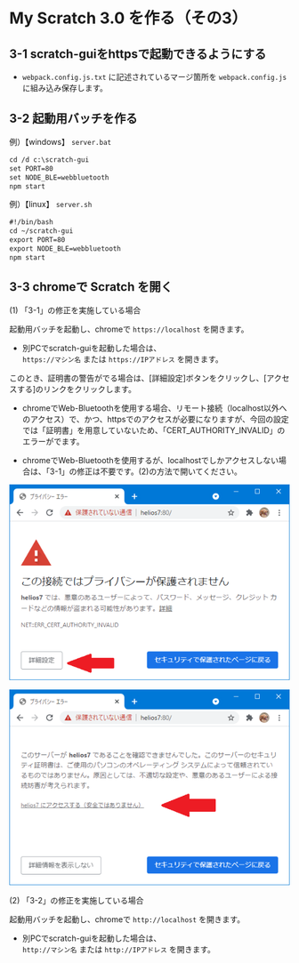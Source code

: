 # My Scratch 3.0 を作る（その3）

## 3-1 scratch-guiをhttpsで起動できるようにする

- `webpack.config.js.txt` に記述されているマージ箇所を `webpack.config.js` に組み込み保存します。

## 3-2 起動用バッチを作る

例）【windows】 `server.bat`

```
cd /d c:\scratch-gui
set PORT=80
set NODE_BLE=webbluetooth
npm start
```

例）【linux】 `server.sh`

```
#!/bin/bash
cd ~/scratch-gui
export PORT=80
export NODE_BLE=webbluetooth
npm start
```

## 3-3 chromeで Scratch を開く

(1) 「3-1」の修正を実施している場合

起動用バッチを起動し、chromeで `https://localhost` を開きます。

- 別PCでscratch-guiを起動した場合は、<br>
`https://マシン名` または `https://IPアドレス` を開きます。

このとき、証明書の警告がでる場合は、[詳細設定]ボタンをクリックし、[アクセスする]のリンクをクリックします。

- chromeでWeb-Bluetoothを使用する場合、リモート接続（localhost以外へのアクセス）で、かつ、httpsでのアクセスが必要になりますが、今回の設定では「証明書」を用意していないため、「CERT_AUTHORITY_INVALID」のエラーがでます。

- chromeでWeb-Bluetoothを使用するが、localhostでしかアクセスしない場合は、「3-1」の修正は不要です。(2)の方法で開いてください。

![](images/chrome1.png)

![](images/chrome2.png)

(2) 「3-2」の修正を実施している場合

起動用バッチを起動し、chromeで `http://localhost` を開きます。

- 別PCでscratch-guiを起動した場合は、<br>
`http://マシン名` または `http://IPアドレス` を開きます。
